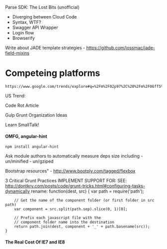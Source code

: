 
Parse SDK: The Lost Bits (unofficial)
- Diverging between Cloud Code
- Syntax, WTF?
- Swagger API Wrapper
- Login flow
- Browserify


Write about JADE template strategies
	- https://github.com/jossmac/jade-field-mixins

# Competeing platforms
	https://www.google.com/trends/explore#q=%2Fm%2F02p97%2C%20%2Fm%2F06ff5%2C%20%2Fm%2F09gbxjr%2C%20%2Fm%2F060kv%2C%20%2Fm%2F0chpd&date=1%2F2013%2027m&cmpt=q&tz=
US Trend:
<script type="text/javascript" src="//www.google.com/trends/embed.js?hl=en-US&q=/m/02p97,+/m/06ff5,+/m/09gbxjr,+/m/060kv,+/m/0chpd&geo=US&date=9/2011+43m&cmpt=q&tz&tz&content=1&cid=TIMESERIES_GRAPH_0&export=5&w=500&h=330"></script>

Code Rot Article

Gulp Grunt Organization Ideas

Learn SmallTalk!

#### OMFG, angular-hint
	npm install angular-hint

Ask module authors to automatically measure deps size including
	- un/minified
	- un/gziped

Bootstrap resources"
	- http://www.bootply.com/tagged/flexbox


3 Critical Grunt Practices
	IMPLEMENT SUPPORT FOR:
	SEE: http://dontkry.com/posts/code/grunt-tricks.html#configuring-tasks-dynamically
	rename: function(dest, src) {
		var path = require('path');

		// Get the name of the component folder (or first folder in src path)
		var component = src.split(path.sep).slice(0, 1)[0];

		// Prefix each javascript file with the
		// component folder name into the destination
		return path.join(dest, component + '_' + path.basename(src));
	}



#### The Real Cost Of IE7 and IE8


